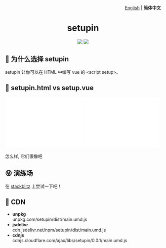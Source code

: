 <p align="right">
  <a href="./README.md">English</a> | <b>简体中文</b>
</p>

<h1 align="center">setupin</h1>

<p align="center">
<a href="https://npmjs.com/package/setupin"><img src="https://img.shields.io/npm/v/setupin"></a>
<a href="https://stackblitz.com/edit/setupin-sample?file=index.html"><img src="https://img.shields.io/badge/Open%20in%20StackBlitz-blue"></a>
</p>

## 🤔 为什么选择 setupin

setupin 让你可以在 HTML 中编写 vue 的 \<script setup>。

## 🤯 setupin.html vs setup.vue

<p align="center">
  <img src="/docs/svgs/setup.vue.svg" width="49%">
  <img src="/docs/svgs/setupin.html.svg" width="49%">
</p>

怎么样, 它们很像吧

## 😝 演练场

在 [stackblitz](https://stackblitz.com/edit/setupin-sample?file=index.html)
上尝试一下吧！

## 🥐 CDN

- **unpkg**\
  unpkg.com/setupin/dist/main.umd.js
- **jsdelivr**\
  cdn.jsdelivr.net/npm/setupin/dist/main.umd.js
- **cdnjs**\
  cdnjs.cloudflare.com/ajax/libs/setupin/0.0.1/main.umd.js
